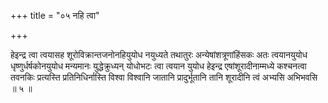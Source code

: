 +++
title = "०५ नहि त्वा"

+++

हेइन्द्र त्वा त्वयासह शूरोविक्रान्तजनोनहियुयोध नयुध्यते तथातुरः अन्येषांशत्रूणांहिंसकः अतः त्वयानयुयोध धृष्णुर्धर्षकोनयुयोध मन्यमानः युद्धेक्रुध्यन् योधोभटः त्वा त्वयान युयोध हेइन्द्र एषांशूरादीनाम्मध्ये कश्चनत्वा तवनकिः प्रत्यस्ति प्रतिनिधिर्नास्ति विश्वा विश्वानि जातानि प्रादुर्भूतानि तानि शूरादीनि त्वं अभ्यसि अभिभवसि ॥ ५ ॥